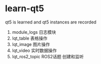 # learn-qt5
qt5 is learned and qt5 instances are recorded

1. module_logs 日志模块
2. lqt_table 表格操作
3. lqt_image 图片操作
4. lqt_video 实时数据操作
5. lqt_ros2_topic ROS2话题 创建和监听
